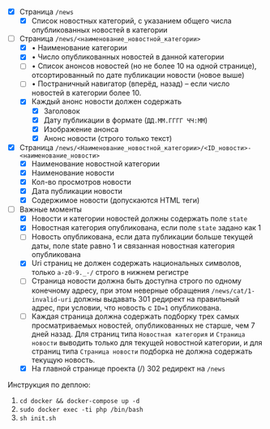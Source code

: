- [x] Страница `/news`
    - [x] Список новостных категорий, с указанием общего числа опубликованных новостей в категории
- [ ] Страница `/news/<наименование_новостной_категории>`
    - [x] • Наименование категории
    - [x] • Число опубликованных новостей в данной категории
    - [ ] • Список анонсов новостей (но не более 10 на одной странице), отсортированный по дате публикации новости (новое выше)
    - [ ] • Постраничный навигатор (вперёд, назад) – если число новостей в категории более 10.
    - [x] Каждый анонс новости должен содержать
        - [x] Заголовок
        - [x] Дату публикации в формате (`ДД.ММ.ГГГГ ЧЧ:MM`)
        - [x] Изображение анонса
        - [x] Анонс новости (строго только текст)
- [x] Страница `/news/<Наименование_новостной_категории>/<ID_новости>-<наименование_новости>`
    - [x] Наименование новостной категории
    - [x] Наименование новости
    - [x] Кол-во просмотров новости
    - [x] Дата публикации новости
    - [x] Содержимое новости (допускаются HTML теги)
- [ ] Важные моменты
    - [x] Новости и категории новостей должны содержать поле `state`
    - [x] Новостная категория опубликована, если поле `state` задано как 1
    - [ ] Новость опубликована, если дата публикации больше текущей даты, поле state равно 1 и связанная новостная категория опубликована
    - [x] Uri страниц не должен содержать национальных символов, только `a-z0-9._-/` строго в нижнем регистре
    - [ ] Страница новости должна быть доступна строго по одному конечному адресу, при этом неверные обращения `/news/cat/1-invalid-uri` должны выдавать 301 редирект на правильный адрес, при условии, что новость с `ID=1` опубликована.
    - [ ] Каждая страница должна содержать подборку трех самых просматриваемых новостей, опубликованных не старше, чем 7 дней назад. Для страниц типа `Новостная категория` и `Страница новости` выводить только для текущей новостной категории, и для страниц типа `Страница новости` подборка не должна содержать текущую новость.
    - [x] На главной странице проекта (/) 302 редирект на `/news`

Инструкция по деплою:
1. `cd docker && docker-compose up -d`
2. `sudo docker exec -ti php /bin/bash`
3. `sh init.sh`
